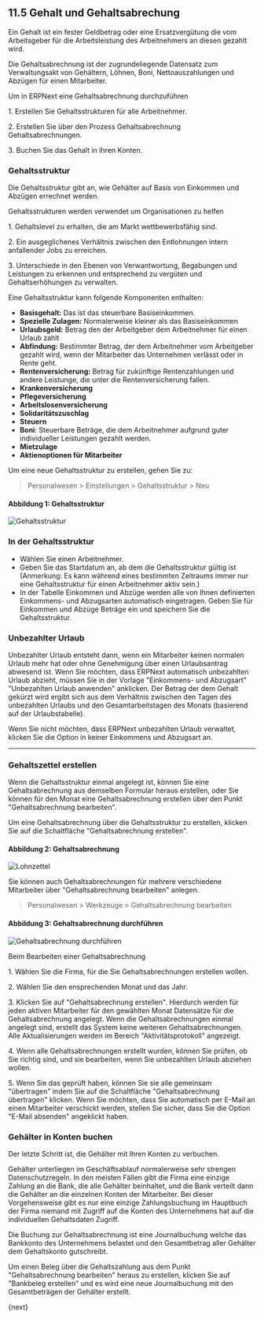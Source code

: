## 11.5 Gehalt und Gehaltsabrechung

Ein Gehalt ist ein fester Geldbetrag oder eine Ersatzvergütung die vom Arbeitsgeber für die Arbeitsleistung des Arbeitnehmers an diesen gezahlt wird.

Die Gehaltsabrechnung ist der zugrundeliegende Datensatz zum Verwaltungsakt von Gehältern, Löhnen, Boni, Nettoauszahlungen und Abzügen für einen Mitarbeiter.

Um in ERPNext eine Gehaltsabrechnung durchzuführen

1\. Erstellen Sie Gehaltsstrukturen für alle Arbeitnehmer.

2\. Erstellen Sie über den Prozess Gehaltsabrechnung Gehaltsabrechnungen.

3\. Buchen Sie das Gehalt in Ihren Konten.

### Gehaltsstruktur

Die Gehaltsstruktur gibt an, wie Gehälter auf Basis von Einkommen und Abzügen errechnet werden.

Gehaltsstrukturen werden verwendet um Organisationen zu helfen

1\. Gehaltslevel zu erhalten, die am Markt wettbewerbsfähig sind.

2\. Ein ausgeglichenes Verhältnis zwischen den Entlohnungen intern anfallender Jobs zu erreichen.

3\. Unterschiede in den Ebenen von Verwantwortung, Begabungen und Leistungen zu erkennen und entsprechend zu vergüten und Gehaltserhöhungen zu verwalten.

Eine Gehaltsstruktur kann folgende Komponenten enthalten:

* **Basisgehalt:** Das ist das steuerbare Basiseinkommen.
* **Spezielle Zulagen:** Normalerweise kleiner als das Basiseinkommen
* **Urlaubsgeld:** Betrag den der Arbeitgeber dem Arbeitnehmer für einen Urlaub zahlt
* **Abfindung:** Bestimmter Betrag, der dem Arbeitnehmer vom Arbeitgeber gezahlt wird, wenn der Mitarbeiter das Unternehmen verlässt oder in Rente geht.
* **Rentenversicherung:** Betrag für zukünftige Rentenzahlungen und andere Leistunge, die unter die Rentenversicherung fallen.
* **Krankenversicherung**
* **Pflegeversicherung**
* **Arbeitslosenversicherung**
* **Solidaritätszuschlag**
* **Steuern**
* **Boni**: Steuerbare Beträge, die dem Arbeitnehmer aufgrund guter individueller Leistungen gezahlt werden.
* **Mietzulage**
* **Aktienoptionen für Mitarbeiter**

Um eine neue Gehaltsstruktur zu erstellen, gehen Sie zu:

> Personalwesen > Einstellungen > Gehaltsstruktur > Neu

#### Abbildung 1: Gehaltsstruktur

<img class="screenshot" alt="Gehaltsstruktur" src="{{docs_base_url}}/assets/img/human-resources/salary-structure.png">

### In der Gehaltsstruktur

* Wählen Sie einen Arbeitnehmer.
* Geben Sie das Startdatum an, ab dem die Gehaltsstruktur gültig ist (Anmerkung: Es kann während eines bestimmten Zeitraums immer nur eine Gehaltsstruktur für einen Arbeitnehmer aktiv sein.)
* In der Tabelle Einkommen und Abzüge werden alle von Ihnen definierten Einkommens- und Abzugsarten automatisch eingetragen. Geben Sie für Einkommen und Abzüge Beträge ein und speichern Sie die Gehaltsstruktur.

### Unbezahlter Urlaub

Unbezahlter Urlaub entsteht dann, wenn ein Mitarbeiter keinen normalen Urlaub mehr hat oder ohne Genehmigung über einen Urlaubsantrag abwesend ist. Wenn Sie möchten, dass ERPNext automatisch unbezahlten Urlaub abzieht, müssen Sie in der Vorlage "Einkommens- und Abzugsart" "Unbezahlten Urlaub anwenden" anklicken. Der Betrag der dem Gehalt gekürzt wird ergibt sich aus dem Verhältnis zwischen den Tagen des unbezahlten Urlaubs und den Gesamtarbeitstagen des Monats (basierend auf der Urlaubstabelle).

Wenn Sie nicht möchten, dass ERPNext unbezahlten Urlaub verwaltet, klicken Sie die Option in keiner Einkommens und Abzugsart an.

* * *

### Gehaltszettel erstellen

Wenn die Gehaltsstruktur einmal angelegt ist, können Sie eine Gehaltsabrechnung aus demselben Formular heraus erstellen, oder Sie können für den Monat eine Gehaltsabrechnung erstellen über den Punkt "Gehaltsabrechnung bearbeiten".

Um eine Gehaltsabrechnung über die Gehaltsstruktur zu erstellen, klicken Sie auf die Schaltfläche "Gehaltsabrechnung erstellen".

#### Abbildung 2: Gehaltsabrechnung

<img class="screenshot" alt="Lohnzettel" src="{{docs_base_url}}/assets/img/human-resources/salary-slip.png">

Sie können auch Gehaltsabrechnungen für mehrere verschiedene Mitarbeiter über "Gehaltsabrechnung bearbeiten" anlegen.

> Personalwesen > Werkzeuge > Gehaltsabrechnung bearbeiten

#### Abbildung 3: Gehaltsabrechnung durchführen

<img class="screenshot" alt="Gehaltsabrechnung durchführen" src="{{docs_base_url}}/assets/img/human-resources/process-payroll.png">

Beim Bearbeiten einer Gehaltsabrechnung

1\. Wählen Sie die Firma, für die Sie Gehaltsabrechnungen erstellen wollen.

2\. Wählen Sie den ensprechenden Monat und das Jahr.

3\. Klicken Sie auf "Gehaltsabrechnung erstellen". Hierdurch werden für jeden aktiven Mitarbeiter für den gewählten Monat Datensätze für die Gehaltsabrechnung angelegt. Wenn die Gehaltsabrechnungen einmal angelegt sind, erstellt das System keine weiteren Gehaltsabrechnungen. Alle Aktualisierungen werden im Bereich "Aktivitätsprotokoll" angezeigt.

4\. Wenn alle Gehaltsabrechnungen erstellt wurden, können Sie prüfen, ob Sie richtig sind, und sie bearbeiten, wenn Sie unbezahlten Urlaub abziehen wollen.

5\. Wenn Sie das geprüft haben, können Sie sie alle gemeinsam "übertragen" indem Sie auf die Schaltfläche "Gehaltsabrechnung übertragen" klicken. Wenn Sie möchten, dass Sie automatisch per E-Mail an einen Mitarbeiter verschickt werden, stellen Sie sicher, dass Sie die Option "E-Mail absenden" angeklickt haben.

### Gehälter in Konten buchen

Der letzte Schritt ist, die Gehälter mit Ihren Konten zu verbuchen.

Gehälter unterliegen im Geschäftsablauf normalerweise sehr strengen Datenschutzregeln. In den meisten Fällen gibt die Firma eine einzige Zahlung an die Bank, die alle Gehälter beinhaltet, und die Bank verteilt dann die Gehälter an die einzelnen Konten der Mitarbeiter. Bei dieser Vorgehensweise gibt es nur eine einzige Zahlungsbuchung im Hauptbuch der Firma niemand mit Zugriff auf die Konten des Unternehmens hat auf die individuellen Gehaltsdaten Zugriff.

Die Buchung zur Gehaltsabrechnung ist eine Journalbuchung welche das Bankkonto des Unternehmens belastet und den Gesamtbetrag aller Gehälter dem Gehaltskonto gutschreibt.

Um einen Beleg über die Gehaltszahlung aus dem Punkt "Gehaltsabrechnung bearbeiten" heraus zu erstellen, klicken Sie auf "Bankbeleg erstellen" und es wird eine neue Journalbuchung  mit den Gesamtbeträgen der Gehälter erstellt.

{next}
